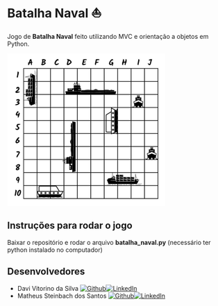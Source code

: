 # Batalha Naval ⛵

Jogo de **Batalha Naval** feito utilizando MVC e orientação a objetos em Python.

![Alt text](mapa_barcos.png)

## Instruções para rodar o jogo

Baixar o repositório e rodar o arquivo **batalha_naval.py** (necessário ter python instalado no computador)

## Desenvolvedores
- Davi Vitorino da Silva [![Github](https://img.shields.io/badge/GitHub-100000?style=for-the-badge&logo=github&logoColor=white)](https://github.com/Davitorino)[![LinkedIn](https://img.shields.io/badge/LinkedIn-0077B5?style=for-the-badge&logo=linkedin&logoColor=white)](https://www.linkedin.com/in/davitorino/)
- Matheus Steinbach dos Santos [![Github](https://img.shields.io/badge/GitHub-100000?style=for-the-badge&logo=github&logoColor=white)](https://github.com/matheussteinbach)[![LinkedIn](https://img.shields.io/badge/LinkedIn-0077B5?style=for-the-badge&logo=linkedin&logoColor=white)](https://www.linkedin.com/in/matheussteinbach/)